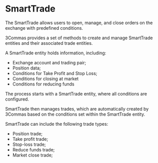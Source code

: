 # SmartTrade
<div class="section-discription-entity">
<p>
  The SmartTrade allows users to open, manage, and close orders on the exchange with predefined conditions.
</p>
<p style={{ margin: '0 0 20px 0' }} >
  3Commas provides a set of methods to create and manage SmartTrade entities and their associated trade entities.
</p>
<p style={{ margin: '0 0 10px 0' }} >
  A SmartTrade entity holds information, including:
</p>
<ul>
  <li> Exchange account and trading pair;</li>
  <li> Position data;</li>
  <li> Conditions for Take Profit and Stop Loss;</li>
  <li> Conditions for closing at market</li>
  <li> Conditions for reducing funds</li>
</ul>
<p>
The process starts with a SmartTrade entity, where all conditions are configured.
</p>
<p style={{ margin: '0 0 20px 0' }} >
SmartTrade then manages trades, which are automatically created by 3Commas based on the conditions set within the SmartTrade entity.
</p>
<p style={{ margin: '0 0 10px 0' }} >
SmartTrade can include the following trade types:
</p>
<ul>
  <li> Position trade;</li>
  <li> Take profit trade; </li>
  <li> Stop-loss trade; </li>
  <li> Reduce funds trade; </li>
  <li> Market close trade; </li>
</ul>
</div>
